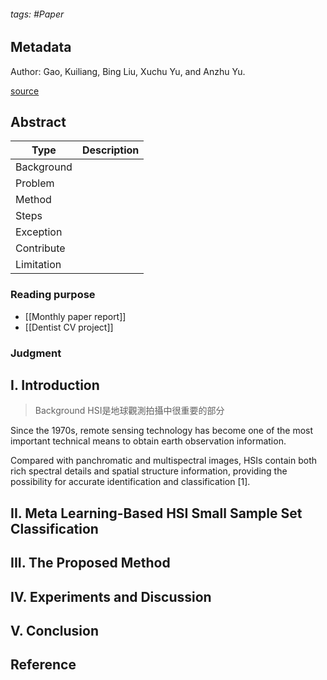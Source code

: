###### tags: #Paper

## Metadata

Author: Gao, Kuiliang, Bing Liu, Xuchu Yu, and Anzhu Yu.

[source](https://ieeexplore-ieee-org.nutc.idm.oclc.org/document/9769872)

## Abstract

| Type       | Description |
| ---------- | ----------- |
| Background |             |
| Problem    |             |
| Method     |             |
| Steps      |             |
| Exception  |             |
| Contribute |             |
| Limitation |             |

### Reading purpose
- [[Monthly paper report]]
- [[Dentist CV project]]

### Judgment

## I. Introduction
> Background
> HSI是地球觀測拍攝中很重要的部分

Since the 1970s, remote sensing technology has become one of the most important technical means to obtain earth observation information. 

Compared with panchromatic and multispectral images, HSIs contain both rich spectral details and spatial structure information, providing the possibility for accurate identification and classification [1].

## II. Meta Learning-Based HSI Small Sample Set Classification
## III. The Proposed Method
## IV. Experiments and Discussion
## V. Conclusion

## Reference
